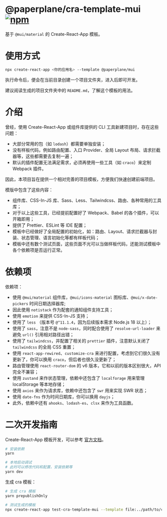 # @paperplane/cra-template-mui [![npm](https://img.shields.io/npm/v/@paperplane/cra-template-mui)](https://www.npmjs.com/package/@paperplane/cra-template-mui)

基于 `@mui/material` 的 Create-React-App 模板。

# 使用方式

```bash
npx create-react-app <你的应用名> --template @paperplane/mui
```

执行命令后，便会在当前目录创建一个项目文件夹，进入后即可开发。

建议阅读生成的项目文件夹中的 `README.md`，了解这个模板的用法。

# 介绍

曾经，使用 Create-React-App 或组件库提供的 CLI 工具新建项目时，存在这些问题：

- 大部分常用的包（如 `lodash`）都需要单独安装；
- 没有样板代码，例如路由配置、入口 Provider、全局 Layout 布局、请求拦截器等，这些都需要去复制一遍；
- 默认的插件配置无法满足需求，必须再使用一些工具（如 `craco`）来定制 Webpack 插件。

因此，本项目旨在提供一个相对完善的项目模板，方便我们快速创建前端项目。

模版中包含了这些内容：

- 组件库、CSS-In-JS 库、Sass、Less、Tailwindcss、路由、各种常用的工具库；
- 对于以上这些工具，已经提前配置好了 Webpack、Babel 的各个插件，可以开箱即用；
- 提供了 Prettier、ESLint 等 IDE 配置；
- 模板中已经做好了全局配置的初始化，如：路由、Layout、请求拦截器与封装、状态管理、语言初始化等都有样板代码；
- 模板中还有数个测试页面，这些页面不光可以当做样板代码，还能测试模板中各个依赖项是否运行正常。

# 依赖项

依赖项：

- 使用 `@mui/material` 组件库，`@mui/icons-material` 图标库、`@mui/x-date-pickers` 时间日期选择器库;
- 因此使用 `notistack` 作为配套的通知组件支持工具；
- 使用 `emotion` 来提供 CSS-In-JS 支持；
- 使用了 `less` （版本号 `@^11.1.4`，因为后续版本需求 Node.js 18 以上）；
- 使用了 `sass`，注意不是 `node-sass`，同时配合使用了 `resolve-url-loader` 来避免 `url()` 引用相对路径出错；
- 使用了 `tailwindcss`，并配置了相关的 `prettier` 插件，注意默认关闭了 `tailwindcss` 的全局 CSS 重置；
- 使用 `react-app-rewired`、`customize-cra` 来进行配置，考虑到它们很久没有更新了，你可以换用 `craco`，但后者也很久没更新了；
- 路由管理使用 `react-router-dom` 的 v6 版本，它和以前的版本区别很大，API 完全不兼容；
- 使用 `zustand` 来作状态管理，依赖中还包含了 `localforage` 用来管理 localStorage 等本地存储；
- 使用 `axios` 来作为请求库，依赖中还包含了 `swr` 用来实现 SWR 状态；
- 使用 `date-fns` 作为时间日期库，你可以换用 `dayjs`；
- 此外，依赖中还有 `ahooks`、`lodash-es`、`clsx` 来作为工具函数。

# 二次开发指南

Create-React-App 模板开发，可以参考 [官方文档](https://create-react-app.dev/docs/custom-templates)。

```bash
# 安装依赖
yarn

# 本地启动调试
# 此时可以修改代码和配置，安装依赖等
yarn dev
```

生成 cra 模板：

```bash
# 生成 cra 模板
yarn prepublishOnly

# 测试生成的模板
npx create-react-app test-cra-template-mui --template file:../path/to/cra-template-mui
```
